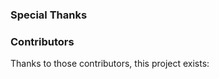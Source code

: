 ### Special Thanks

<!-- readme: siavash79,Mahmud0808,crdroidandroid,omnirom,ProjectMatrixx,SuperiorExtended -start -->
<!-- readme: siavash79,Mahmud0808,crdroidandroid,omnirom,ProjectMatrixx,SuperiorExtended -end -->

### Contributors

Thanks to those contributors, this project exists:

<!-- readme: contributors -start -->
<!-- readme: contributors -end -->

<!-- readme: thecubed -start -->
<!-- readme: thecubed -end -->
